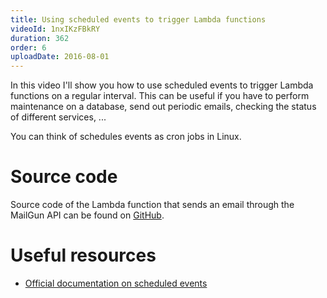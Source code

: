 ```yaml
---
title: Using scheduled events to trigger Lambda functions
videoId: 1nxIKzFBkRY
duration: 362
order: 6
uploadDate: 2016-08-01
---
```


In this video I'll show you how to use scheduled events to trigger Lambda functions on a regular interval. This can be useful if you have to perform maintenance on a database, send out periodic emails, checking the status of different services, ...

You can think of schedules events as cron jobs in Linux.

# Source code
Source code of the Lambda function that sends an email through the MailGun API can be found on <a href="https://github.com/SavjeeTutorials/getting-started-with-lambda/tree/master/06-scheduled-events-to-trigger-lambda" target="_blank">GitHub</a>.

# Useful resources
* <a href="http://docs.aws.amazon.com/lambda/latest/dg/with-scheduled-events.html" target="_blank">Official documentation on scheduled events</a>